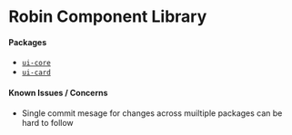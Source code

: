 # Robin Component Library

#### Packages

- [`ui-core`](./src/core#readme)
- [`ui-card`](./src/Card#readme)

#### Known Issues / Concerns
- Single commit mesage for changes across muiltiple packages can be hard to follow
